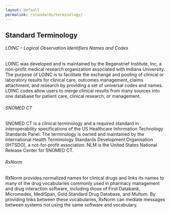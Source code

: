 ```yaml
---
layout: default
permalink: /standards/terminology/
---
```

## Standard Terminology

###### LOINC – Logical Observation Identifiers Names and Codes 
LOINC was developed and is maintained by the Regenstrief Institute, Inc, a non-profit medical research organization associated with Indiana University. The purpose of LOINC is to facilitate the exchange and pooling of clinical or laboratory results for clinical care, outcomes management, claims attachment, and research by providing a set of universal codes and names. LOINC codes allow users to merge clinical results from many sources into one database for patient care, clinical research, or management.

###### SNOMED CT
SNOMED CT is a clinical terminology and a required standard in interoperability specifications of the US Healthcare Information Technology Standards Panel. The terminology is owned and maintained by the International Health Terminology Standards Development Organisation (IHTSDO), a not-for-profit association. NLM is the United States National Release Center for SNOMED CT.

###### RxNorm
RxNorm provides normalized names for clinical drugs and links its names to many of the drug vocabularies commonly used in pharmacy management and drug interaction software, including
those of First Databank, Micromedex, MediSpan, Gold Standard Drug Database, and Multum. By providing links between these vocabularies, RxNorm can mediate messages between systems not using the same software and vocabulary.
